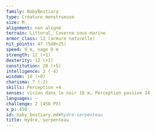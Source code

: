```yaml
---
family: BabyBestiary
type: Créature monstrueuse
size: M
alignment: non aligné
terrain: Littoral, Caverne sous-marine
armor_class: 13 (armure naturelle)
hit_points: 47 (5d8+25)
speed: 9 m, nage 9 m
strength: 12 (+1)
dexterity: 12 (+1)
constitution: 20 (+5)
intelligence: 2 (-4)
wisdom: 10 (+0)
charisma: 7 (-2)
skills: Perception +4
senses: vision dans le noir 18 m, Perception passive 14
languages: —
challenge: 2 (450 PX)
x_p: 450
id: baby_bestiary.md#hydre-serpenteau
title: Hydre, serpenteau
---
```


